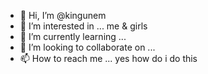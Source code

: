 - 👋 Hi, I’m @kingunem
- 👀 I’m interested in ... me & girls
- 🌱 I’m currently learning ...
- 💞️ I’m looking to collaborate on ...
- 📫 How to reach me ... yes how do i do this

<!---
kingunem/kingunem is a ✨ special ✨ repository because its `README.md` (this file) appears on your GitHub profile.
You can click the Preview link to take a look at your changes.
--->
